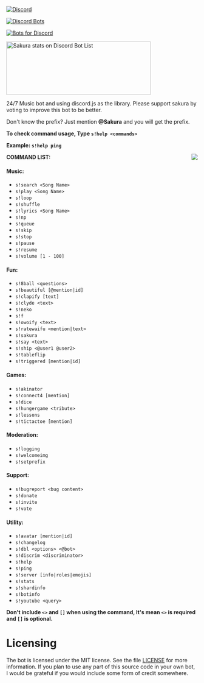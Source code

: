  [![Discord](https://discordapp.com/api/guilds/492345609928572948/embed.png)](https://discord.gg/BTckadf)

[![Discord Bots](https://discordbots.org/api/widget/500893309514940432.svg?usernamecolor=4e17b5&topcolor=2d54ff&middlecolor=442b0&datacolor=f442e5&highlightcolor=424bf4&labelcolor=eff0f9)](https://discordbots.org/bot/500893309514940432)

[![Bots for Discord](https://botsfordiscord.com/api/bot/500893309514940432/widget)](https://botsfordiscord.com/bots/500893309514940432) 


<a href="https://discordbotlist.com/bots/500893309514940432">
	<img 
		width="380" 
		height="140" 
		src="https://discordbotlist.com/bots/500893309514940432/widget" 
		alt="Sakura stats on Discord Bot List">
</a>



24/7 Music bot and using discord.js as the library. Please support sakura by voting to improve this bot to be better.

Don't know the prefix? Just mention **@Sakura** and you will get the prefix.



**To check command usage, Type `s!help <commands>`**

**Example: `s!help ping`**

<img src="https://cdn.discordapp.com/avatars/500893309514940432/93f5811f50cdae6c05afa18ac62aee91.png?size=512" align="right">


**COMMAND LIST:**

#### Music:

- `s!search <Song Name>`
- `s!play <Song Name>`
- `s!loop`
- `s!shuffle`
- `s!lyrics <Song Name>`
- `s!np`
- `s!queue`
- `s!skip`
- `s!stop`
- `s!pause`
- `s!resume`
- `s!volume [1 - 100]`

#### Fun:
- `s!8ball <questions>`
- `s!beautiful [@mention|id]`
- `s!clapify [text]`
- `s!clyde <text>`
- `s!neko`
- `s!f`
- `s!owoify <text>`
- `s!ratewaifu <mention|text>`
- `s!sakura`
- `s!say <text>`
- `s!ship <@user1 @user2>`
- `s!tableflip`
- `s!triggered [mention|id]`

#### Games:
- `s!akinator`
- `s!connect4 [mention]`
- `s!dice`
- `s!hungergame <tribute>`
- `s!lessons`
- `s!tictactoe [mention]`

#### Moderation:
- `s!logging`
- `s!welcomeimg`
- `s!setprefix`

#### Support:
- `s!bugreport <bug content>`
- `s!donate`
- `s!invite`
- `s!vote`

#### Utility:
- `s!avatar [mention|id]`
- `s!changelog`
- `s!dbl <options> <@bot>`
- `s!discrim <discriminator>`
- `s!help`
- `s!ping`
- `s!server [info|roles|emojis]`
- `s!stats`
- `s!shardinfo`
- `s!botinfo`
- `s!youtube <query>`

**Don't include `<>` and `[]` when using the command, It's mean `<>` is required and `[]` is optional.**


# Licensing 

The bot is licensed under the MIT license. See the file [LICENSE](https://github.com/SharifPoetra/sakura/blob/master/LICENSE) for more information. If you plan to use any part of this source code in your own bot, I would be grateful if you would include some form of credit somewhere.


